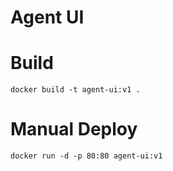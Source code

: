 Agent UI
===

Build
===
```text
docker build -t agent-ui:v1 .
```

Manual Deploy
===
```text
docker run -d -p 80:80 agent-ui:v1
```
